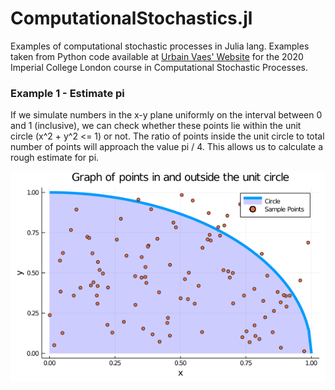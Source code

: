 # ComputationalStochastics.jl
Examples of computational stochastic processes in Julia lang.
Examples taken from Python code available at [Urbain Vaes' Website](https://urbain.vaes.uk/teaching/2020-csp/) for the 2020 Imperial College London course in Computational Stochastic Processes.

### Example 1 - Estimate pi

If we simulate numbers in the x-y plane uniformly on the interval between 0 and 1 (inclusive), we can check whether these points lie within the unit circle (x^2 + y^2 <= 1) or not. The ratio of points inside the unit circle to total number of points will approach the value pi / 4. This allows us to calculate a rough estimate for pi.

![](pi_plot.png)

